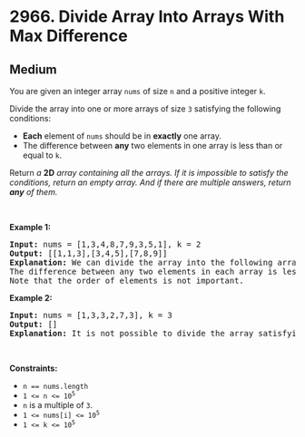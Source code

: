 # 2966. Divide Array Into Arrays With Max Difference
## Medium
<div class="content__u3I1 question-content__JfgR"><div><p>You are given an integer array <code>nums</code> of size <code>n</code> and a positive integer <code>k</code>.</p>

<p>Divide the array into one or more arrays of size <code>3</code> satisfying the following conditions:</p>

<ul>
	<li><strong>Each</strong> element of <code>nums</code> should be in <strong>exactly</strong> one array.</li>
	<li>The difference between <strong>any</strong> two elements in one array is less than or equal to <code>k</code>.</li>
</ul>

<p>Return <em>a </em><strong>2D</strong><em> array containing all the arrays. If it is impossible to satisfy the conditions, return an empty array. And if there are multiple answers, return <strong>any</strong> of them.</em></p>

<p>&nbsp;</p>
<p><strong class="example">Example 1:</strong></p>

<pre><strong>Input:</strong> nums = [1,3,4,8,7,9,3,5,1], k = 2
<strong>Output:</strong> [[1,1,3],[3,4,5],[7,8,9]]
<strong>Explanation:</strong> We can divide the array into the following arrays: [1,1,3], [3,4,5] and [7,8,9].
The difference between any two elements in each array is less than or equal to 2.
Note that the order of elements is not important.
</pre>

<p><strong class="example">Example 2:</strong></p>

<pre><strong>Input:</strong> nums = [1,3,3,2,7,3], k = 3
<strong>Output:</strong> []
<strong>Explanation:</strong> It is not possible to divide the array satisfying all the conditions.
</pre>

<p>&nbsp;</p>
<p><strong>Constraints:</strong></p>

<ul>
	<li><code>n == nums.length</code></li>
	<li><code>1 &lt;= n &lt;= 10<sup>5</sup></code></li>
	<li><code>n</code> is a multiple of <code>3</code>.</li>
	<li><code>1 &lt;= nums[i] &lt;= 10<sup>5</sup></code></li>
	<li><code>1 &lt;= k &lt;= 10<sup>5</sup></code></li>
</ul>
</div></div>